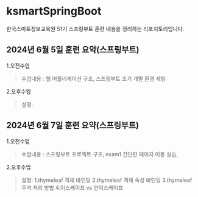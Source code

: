 # ksmartSpringBoot
한국스마트정보교육원 51기 스프링부트 훈련 내용을 정리하는 리포지토리입니다.

  

## 2024년 6월 5일 훈련 요약(스프링부트)
 

1.오전수업
> 수업내용 : 웹 어플리케이션 구조, 스프링부트 초기 개발 환경 세팅 

2.오후수업
> 설명: 


## 2024년 6월 7일 훈련 요약(스프링부트)


1.오전수업
> 수업내용 : 스프링부트 프로젝트 구조, exam1 간단한 페이지 이동 실습,

2.오후수업
> 설명: 1.thymeleaf 객체 바인딩
>       2.thymeleaf 객체 속성 바인딩
>       3.thymeleaf 주석 처리 방법
>       4.이스케이프 vs 언이스케이프